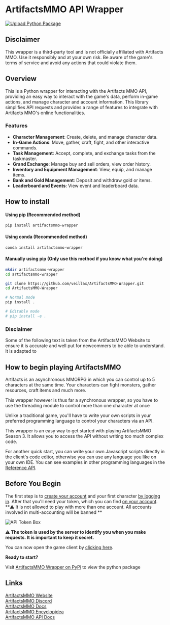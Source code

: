 # ArtifactsMMO API Wrapper
[![Upload Python Package](https://github.com/Veillax/ArtifactsMMO-Wrapper/actions/workflows/python-publish.yml/badge.svg)](https://github.com/Veillax/ArtifactsMMO-Wrapper/actions/workflows/python-publish.yml)
## Disclaimer

This wrapper is a third-party tool and is not officially affiliated with Artifacts MMO. Use it responsibly and at your own risk. Be aware of the game's terms of service and avoid any actions that could violate them.

## Overview
This is a Python wrapper for interacting with the Artifacts MMO API, providing an easy way to interact with the game's data, perform in-game actions, and manage character and account information. This library simplifies API requests and provides a range of features to integrate with Artifacts MMO's online functionalities.

### Features
- **Character Management**: Create, delete, and manage character data.
- **In-Game Actions**: Move, gather, craft, fight, and other interactive commands.
- **Task Management**: Accept, complete, and exchange tasks from the taskmaster.
- **Grand Exchange**: Manage buy and sell orders, view order history.
- **Inventory and Equipment Management**: View, equip, and manage items.
- **Bank and Gold Management**: Deposit and withdraw gold or items.
- **Leaderboard and Events**: View event and leaderboard data.

## How to install
#### Using pip (Recommended method)
`pip install artifactsmmo-wrapper`

#### Using conda (Recommended method)
`conda install artifactsmmo-wrapper`

#### Manually using pip (Only use this method if you know what you're doing)
```bash
mkdir artifactsmmo-wrapper
cd artifactsmmo-wrapper

git clone https://github.com/veillax/ArtifactsMMO-Wrapper.git
cd ArtifactsMMO-Wrapper

# Normal mode
pip install .

# Editable mode
# pip install -e .

```

### Disclaimer
Some of the following text is taken from the ArtifactsMMO Website to ensure it is accurate and well put for newcommers to be able to understand. It is adapted to 
## How to begin playing ArtifactsMMO
Artifacts is an asynchronous MMORPG in which you can control up to 5 characters at the same time. Your characters can fight monsters, gather resources, craft items and much more.

This wrapper however is thus far a synchronous wrapper, so you have to use the threading module to control more than one character at once

Unlike a traditional game, you'll have to write your own scripts in your preferred programming language to control your characters via an API.

This wrapper is an easy way to get started with playing ArtifactsMMO Season 3. It allows you to access the API without writing too much complex code.

For another quick start, you can write your own Javascript scripts directly in the client's code editor, otherwise you can use any language you like on your own IDE. You can see examples in other programming languages in the [Reference API](https://api.artifactsmmo.com/docs/#/).

## Before You Begin
The first step is to [create your account](https://artifactsmmo.com/account/create) and your first character [by logging in](https://artifactsmmo.com/account/characters). After that you'll need your token, which you can find [on your account](https://artifactsmmo.com/account/).
**⚠️ It is not allowed to play with more than one account. All accounts involved in multi-accounting will be banned **

![API Token Box](https://artifactsmmo.com/images/docs/token.png)

**⚠️ The token is used by the server to identify you when you make requests. It is important to keep it secret.**

You can now open the game client by [clicking here](https://artifactsmmo.com/client).

**Ready to start?**

Visit [ArtifactsMMO Wrapper on PyPi](https://pypi.org/project/artifactsmmo-wrapper/) to view the python package

## Links
[ArtifactsMMO Website](https://artifactsmmo.com/)  
[ArtifactsMMO Discord](https://discord.com/invite/prEBQ8a6Vs)  
[ArtifactsMMO Docs](https://docs.artifactsmmo.com/)  
[ArtifactsMMO Encyclopidea](https://artifactsmmo.com/encyclopedia)  
[ArtifactsMMO API Docs](https://api.artifactsmmo.com/docs/#/)


